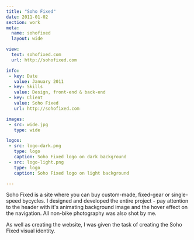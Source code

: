 ```yaml
---
title: "Soho Fixed"
date: 2011-01-02
section: work
meta:
  name: sohofixed
  layout: wide

view:
  text: sohofixed.com
  url: http://sohofixed.com

info:
 - key: Date
   value: January 2011
 - key: Skills
   value: Design, front-end & back-end
 - key: Client
   value: Soho Fixed
   url: http://sohofixed.com

images:
 - src: wide.jpg
   type: wide

logos:
 - src: logo-dark.png
   type: logo
   caption: Soho Fixed logo on dark background
 - src: logo-light.png
   type: logo
   caption: Soho Fixed logo on light background

---
```

Soho Fixed is a site where you can buy custom-made, fixed-gear or single-speed bycycles. I designed and developed the entire project - pay attention to the header with it's animating background image and the hover effect on the navigation. All non-bike photography was also shot by me.

As well as creating the website, I was given the task of creating the Soho Fixed visual identity.

